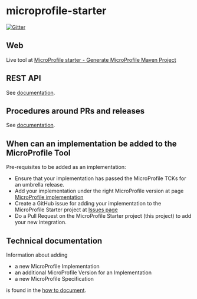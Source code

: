 # microprofile-starter

[![Gitter](https://badges.gitter.im/eclipse/microprofile-starter.svg)](https://gitter.im/eclipse/microprofile-starter?utm_source=badge&utm_medium=badge&utm_campaign=pr-badge&utm_content=badge)

## Web

Live tool at [MicroProfile starter - Generate MicroProfile Maven Project](https://start.microprofile.io/index.xhtml)

## REST API

See [documentation](./src/main/resources/REST-README.md).

## Procedures around PRs and releases

See [documentation](./releasing.md).

## When can an implementation be added to the MicroProfile Tool

Pre-requisites to be added as an implementation:

- Ensure that your implementation has passed the MicroProfile TCKs for an umbrella release.
- Add your implementation under the right MicroProfile version at page [MicroProfile implementation](https://wiki.eclipse.org/MicroProfile/Implementation)
- Create a GitHub issue for adding your implementation to the MicroProfile Starter project at [Issues page](https://github.com/eclipse/microprofile-starter/issues)
- Do a Pull Request on the MicroProfile Starter project (this project) to add your new integration.

## Technical documentation

Information about adding
* a new MicroProfile Implementation
* an additional MicroProfile Version for an Implementation
* a new MicroProfile Specification

is found in the [how to document](https://github.com/eclipse/microprofile-starter/blob/master/how-to.md).